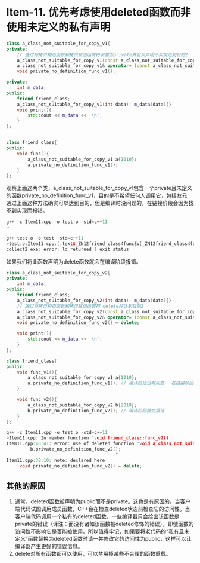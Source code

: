 # Item-11. 优先考虑使用deleted函数而非使用未定义的私有声明

```c++
class a_class_not_suitable_for_copy_v1{
private:   
    // 通过将拷贝构造函数和拷贝赋值运算符设置为private并且只声明不实现达到目的2
    a_class_not_suitable_for_copy_v1(const a_class_not_suitable_for_copy_v1&);
    a_class_not_suitable_for_copy_v1& operator= (const a_class_not_suitable_for_copy_v1&);
    void private_no_definition_func_v1();

private:
    int m_data;
public:
    friend friend_class;
    a_class_not_suitable_for_copy_v1(int data): m_data(data){}
    void print(){
        std::cout << m_data << '\n';
    }
};


class friend_class{
public:
    void func(){
        a_class_not_suitable_for_copy_v1 a{1010};
        a.private_no_definition_func_v1(); 
    }
};
```

观察上面这两个类，a_class_not_suitable_for_copy_v1包含一个private且未定义的函数private_no_definition_func_v1，目的是不希望任何人调用它，包括友元
通过上面这种方法确实可以达到目的，但是编译时没问题的，在链接阶段会因为找不到实现而报错。

```c++
g++ -c Item11.cpp -o test.o -std=c++11
>

g++ test.o -o test -std=c++11
>test.o:Item11.cpp:(.text$_ZN12friend_class4funcEv[_ZN12friend_class4funcEv]+0x25): undefined reference to `a_class_not_suitable_for_copy_v1::private_no_definition_func_v1()'
collect2.exe: error: ld returned 1 exit status
```

如果我们将此函数声明为delete函数就会在编译阶段报错。

```c++
class a_class_not_suitable_for_copy_v2{
private:
    int m_data;
public:
    friend friend_class;
    a_class_not_suitable_for_copy_v2(int data): m_data(data){}
    // 通过将拷贝构造函数和拷贝赋值运算符 delete掉达到目的2
    a_class_not_suitable_for_copy_v2(const a_class_not_suitable_for_copy_v2&) = delete;
    a_class_not_suitable_for_copy_v2& operator= (const a_class_not_suitable_for_copy_v2&) = delete;
    void private_no_definition_func_v2() = delete;

    void print(){
        std::cout << m_data << '\n';
    }
};

class friend_class{
public:
    void func_v1(){
        a_class_not_suitable_for_copy_v1 a{1010};
        a.private_no_definition_func_v1(); // 编译阶段没有问题， 在链接阶段会有问题
    }

    void func_v2(){
        a_class_not_suitable_for_copy_v2 b{2010};
        b.private_no_definition_func_v2(); // 编译阶段就会报错 
    }
};
```

```c++
g++ -c Item11.cpp -o test.o -std=c++11
>Item11.cpp: In member function 'void friend_class::func_v2()':
Item11.cpp:46:41: error: use of deleted function 'void a_class_not_suitable_for_copy_v2::private_no_definition_func_v2( '
         b.private_no_definition_func_v2();
                                         ^
Item11.cpp:30:10: note: declared here
     void private_no_definition_func_v2() = delete;
```

## 其他的原因

1. 通常，deleted函数被声明为public而不是private。这也是有原因的。当客户端代码试图调用成员函数，C++会在检查deleted状态前检查它的访问性。当客户端代码调用一个私有的deleted函数，一些编译器只会给出该函数是private的错误（译注：而没有诸如该函数被deleted修饰的错误），即使函数的访问性不影响它是否能被使用。所以值得牢记，如果要将老代码的“私有且未定义”函数替换为deleted函数时请一并修改它的访问性为public，这样可以让编译器产生更好的错误信息。
2. delete对所有函数都可以使用，可以禁用掉某些不合理的函数重载。
